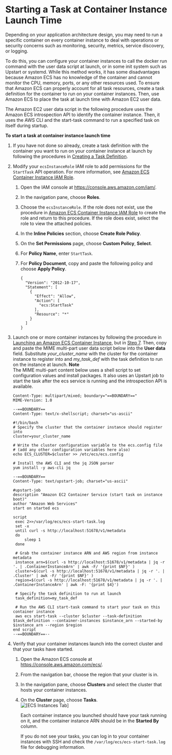 # Starting a Task at Container Instance Launch Time<a name="start_task_at_launch"></a>

Depending on your application architecture design, you may need to run a specific container on every container instance to deal with operations or security concerns such as monitoring, security, metrics, service discovery, or logging\.

To do this, you can configure your container instances to call the docker run command with the user data script at launch, or in some init system such as Upstart or systemd\. While this method works, it has some disadvantages because Amazon ECS has no knowledge of the container and cannot monitor the CPU, memory, ports, or any other resources used\. To ensure that Amazon ECS can properly account for all task resources, create a task definition for the container to run on your container instances\. Then, use Amazon ECS to place the task at launch time with Amazon EC2 user data\.

The Amazon EC2 user data script in the following procedure uses the Amazon ECS introspection API to identify the container instance\. Then, it uses the AWS CLI and the start\-task command to run a specified task on itself during startup\. 

**To start a task at container instance launch time**

1. If you have not done so already, create a task definition with the container you want to run on your container instance at launch by following the procedures in [Creating a Task Definition](create-task-definition.md)\.

1. Modify your `ecsInstanceRole` IAM role to add permissions for the `StartTask` API operation\. For more information, see [Amazon ECS Container Instance IAM Role](instance_IAM_role.md)\.

   1. Open the IAM console at [https://console\.aws\.amazon\.com/iam/](https://console.aws.amazon.com/iam/)\.

   1. In the navigation pane, choose **Roles**\. 

   1. Choose the `ecsInstanceRole`\. If the role does not exist, use the procedure in [Amazon ECS Container Instance IAM Role](instance_IAM_role.md) to create the role and return to this procedure\. If the role does exist, select the role to view the attached policies\.

   1. In the **Inline Policies** section, choose **Create Role Policy**\.

   1. On the **Set Permissions** page, choose **Custom Policy**, **Select**\.

   1. For **Policy Name**, enter `StartTask`\.

   1. For **Policy Document**, copy and paste the following policy and choose **Apply Policy**\.

      ```
      {
        "Version": "2012-10-17",
        "Statement": [
          {
            "Effect": "Allow",
            "Action": [
              "ecs:StartTask"
            ],
            "Resource": "*"
          }
        ]
      }
      ```

1. Launch one or more container instances by following the procedure in [Launching an Amazon ECS Container Instance](launch_container_instance.md), but in [Step 7](launch_container_instance.md#instance-launch-user-data-step)\. Then, copy and paste the MIME multi\-part user data script below into the **User data** field\. Substitute *your\_cluster\_name* with the cluster for the container instance to register into and *my\_task\_def* with the task definition to run on the instance at launch\.
**Note**  
The MIME multi\-part content below uses a shell script to set configuration values and install packages\. It also uses an Upstart job to start the task after the ecs service is running and the introspection API is available\.

   ```
   Content-Type: multipart/mixed; boundary="==BOUNDARY=="
   MIME-Version: 1.0
   
   --==BOUNDARY==
   Content-Type: text/x-shellscript; charset="us-ascii"
   
   #!/bin/bash
   # Specify the cluster that the container instance should register into
   cluster=your_cluster_name
   
   # Write the cluster configuration variable to the ecs.config file
   # (add any other configuration variables here also)
   echo ECS_CLUSTER=$cluster >> /etc/ecs/ecs.config
   
   # Install the AWS CLI and the jq JSON parser
   yum install -y aws-cli jq
   
   --==BOUNDARY==
   Content-Type: text/upstart-job; charset="us-ascii"
   
   #upstart-job
   description "Amazon EC2 Container Service (start task on instance boot)"
   author "Amazon Web Services"
   start on started ecs
   
   script
   	exec 2>>/var/log/ecs/ecs-start-task.log
   	set -x
   	until curl -s http://localhost:51678/v1/metadata
   	do
   		sleep 1
   	done
   
   	# Grab the container instance ARN and AWS region from instance metadata
   	instance_arn=$(curl -s http://localhost:51678/v1/metadata | jq -r '. | .ContainerInstanceArn' | awk -F/ '{print $NF}' )
   	cluster=$(curl -s http://localhost:51678/v1/metadata | jq -r '. | .Cluster' | awk -F/ '{print $NF}' )
   	region=$(curl -s http://localhost:51678/v1/metadata | jq -r '. | .ContainerInstanceArn' | awk -F: '{print $4}')
   
   	# Specify the task definition to run at launch
   	task_definition=my_task_def
   
   	# Run the AWS CLI start-task command to start your task on this container instance
   	aws ecs start-task --cluster $cluster --task-definition $task_definition --container-instances $instance_arn --started-by $instance_arn --region $region
   end script
   --==BOUNDARY==--
   ```

1. Verify that your container instances launch into the correct cluster and that your tasks have started\.

   1. Open the Amazon ECS console at [https://console\.aws\.amazon\.com/ecs/](https://console.aws.amazon.com/ecs/)\.

   1. From the navigation bar, choose the region that your cluster is in\.

   1. In the navigation pane, choose **Clusters** and select the cluster that hosts your container instances\.

   1. On the **Cluster** page, choose **Tasks**\.  
![\[ECS Instances Tab\]](http://docs.aws.amazon.com/AmazonECS/latest/developerguide/images/1_task_per_instance.png)

      Each container instance you launched should have your task running on it, and the container instance ARN should be in the **Started By** column\.

      If you do not see your tasks, you can log in to your container instances with SSH and check the `/var/log/ecs/ecs-start-task.log` file for debugging information\.